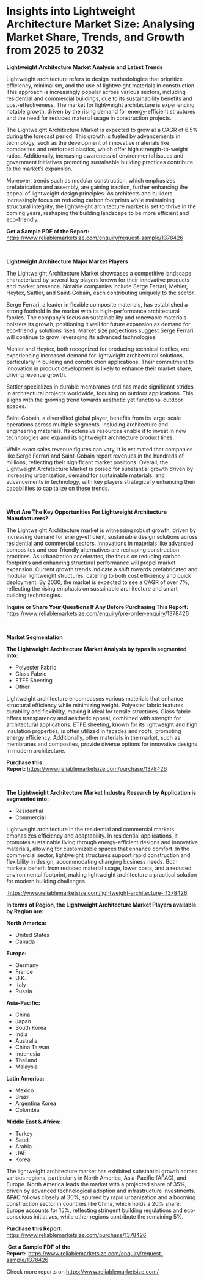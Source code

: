 <p><h1>Insights into Lightweight Architecture Market Size: Analysing Market Share, Trends, and Growth from 2025 to 2032</h1></p><p><strong>Lightweight Architecture Market Analysis and Latest Trends</strong></p>
<p><p>Lightweight architecture refers to design methodologies that prioritize efficiency, minimalism, and the use of lightweight materials in construction. This approach is increasingly popular across various sectors, including residential and commercial buildings, due to its sustainability benefits and cost-effectiveness. The market for lightweight architecture is experiencing notable growth, driven by the rising demand for energy-efficient structures and the need for reduced material usage in construction projects.</p><p>The Lightweight Architecture Market is expected to grow at a CAGR of 6.5% during the forecast period. This growth is fueled by advancements in technology, such as the development of innovative materials like composites and reinforced plastics, which offer high strength-to-weight ratios. Additionally, increasing awareness of environmental issues and government initiatives promoting sustainable building practices contribute to the market’s expansion. </p><p>Moreover, trends such as modular construction, which emphasizes prefabrication and assembly, are gaining traction, further enhancing the appeal of lightweight design principles. As architects and builders increasingly focus on reducing carbon footprints while maintaining structural integrity, the lightweight architecture market is set to thrive in the coming years, reshaping the building landscape to be more efficient and eco-friendly.</p></p>
<p><strong>Get a Sample PDF of the Report:&nbsp;</strong> <a href="https://www.reliablemarketsize.com/enquiry/request-sample/1378426?utm_campaign=2628&utm_medium=2&utm_source=Github&utm_content=ia&utm_term=31032025&utm_id=lightweight-architecture">https://www.reliablemarketsize.com/enquiry/request-sample/1378426</a></p>
<p>&nbsp;</p>
<p><strong>Lightweight Architecture Major Market Players</strong></p>
<p><p>The Lightweight Architecture Market showcases a competitive landscape characterized by several key players known for their innovative products and market presence. Notable companies include Serge Ferrari, Mehler, Heytex, Sattler, and Saint-Gobain, each contributing uniquely to the sector.</p><p>Serge Ferrari, a leader in flexible composite materials, has established a strong foothold in the market with its high-performance architectural fabrics. The company’s focus on sustainability and renewable materials bolsters its growth, positioning it well for future expansion as demand for eco-friendly solutions rises. Market size projections suggest Serge Ferrari will continue to grow, leveraging its advanced technologies.</p><p>Mehler and Heytex, both recognized for producing technical textiles, are experiencing increased demand for lightweight architectural solutions, particularly in building and construction applications. Their commitment to innovation in product development is likely to enhance their market share, driving revenue growth. </p><p>Sattler specializes in durable membranes and has made significant strides in architectural projects worldwide, focusing on outdoor applications. This aligns with the growing trend towards aesthetic yet functional outdoor spaces. </p><p>Saint-Gobain, a diversified global player, benefits from its large-scale operations across multiple segments, including architecture and engineering materials. Its extensive resources enable it to invest in new technologies and expand its lightweight architecture product lines.</p><p>While exact sales revenue figures can vary, it is estimated that companies like Serge Ferrari and Saint-Gobain report revenues in the hundreds of millions, reflecting their significant market positions. Overall, the Lightweight Architecture Market is poised for substantial growth driven by increasing urbanization, demand for sustainable materials, and advancements in technology, with key players strategically enhancing their capabilities to capitalize on these trends.</p></p>
<p>&nbsp;</p>
<p><strong>What Are The Key Opportunities For Lightweight Architecture Manufacturers?</strong></p>
<p><p>The Lightweight Architecture market is witnessing robust growth, driven by increasing demand for energy-efficient, sustainable design solutions across residential and commercial sectors. Innovations in materials like advanced composites and eco-friendly alternatives are reshaping construction practices. As urbanization accelerates, the focus on reducing carbon footprints and enhancing structural performance will propel market expansion. Current growth trends indicate a shift towards prefabricated and modular lightweight structures, catering to both cost efficiency and quick deployment. By 2030, the market is expected to see a CAGR of over 7%, reflecting the rising emphasis on sustainable architecture and smart building technologies.</p></p>
<p><strong>Inquire or Share Your Questions If Any Before Purchasing This Report:</strong> <a href="https://www.reliablemarketsize.com/enquiry/pre-order-enquiry/1378426?utm_campaign=2628&utm_medium=2&utm_source=Github&utm_content=ia&utm_term=31032025&utm_id=lightweight-architecture">https://www.reliablemarketsize.com/enquiry/pre-order-enquiry/1378426</a></p>
<p>&nbsp;</p>
<p><strong>Market Segmentation</strong></p>
<p><strong>The Lightweight Architecture Market Analysis by types is segmented into:</strong></p>
<p><ul><li>Polyester Fabric</li><li>Glass Fabric</li><li>ETFE Sheeting</li><li>Other</li></ul></p>
<p><p>Lightweight architecture encompasses various materials that enhance structural efficiency while minimizing weight. Polyester fabric features durability and flexibility, making it ideal for tensile structures. Glass fabric offers transparency and aesthetic appeal, combined with strength for architectural applications. ETFE sheeting, known for its lightweight and high insulation properties, is often utilized in facades and roofs, promoting energy efficiency. Additionally, other materials in the market, such as membranes and composites, provide diverse options for innovative designs in modern architecture.</p></p>
<p><strong>Purchase this Report:&nbsp;</strong><a href="https://www.reliablemarketsize.com/purchase/1378426?utm_campaign=2628&utm_medium=2&utm_source=Github&utm_content=ia&utm_term=31032025&utm_id=lightweight-architecture">https://www.reliablemarketsize.com/purchase/1378426</a></p>
<p>&nbsp;</p>
<p><strong>The Lightweight Architecture Market Industry Research by Application is segmented into:</strong></p>
<p><ul><li>Residential</li><li>Commercial</li></ul></p>
<p><p>Lightweight architecture in the residential and commercial markets emphasizes efficiency and adaptability. In residential applications, it promotes sustainable living through energy-efficient designs and innovative materials, allowing for customizable spaces that enhance comfort. In the commercial sector, lightweight structures support rapid construction and flexibility in design, accommodating changing business needs. Both markets benefit from reduced material usage, lower costs, and a reduced environmental footprint, making lightweight architecture a practical solution for modern building challenges.</p></p>
<p><a href="https://www.reliablemarketsize.com/lightweight-architecture-r1378426?utm_campaign=2628&utm_medium=2&utm_source=Github&utm_content=ia&utm_term=31032025&utm_id=lightweight-architecture">&nbsp;https://www.reliablemarketsize.com/lightweight-architecture-r1378426</a></p>
<p><strong>In terms of Region, the Lightweight Architecture Market Players available by Region are:</strong></p>
<p>
    <p> <strong> North America: </strong>
        <ul>
            <li>United States</li>
            <li>Canada</li>
        </ul>
        </p> 
    <p> <strong> Europe: </strong>
        <ul>
            <li>Germany</li>
            <li>France</li>
            <li>U.K.</li>
            <li>Italy</li>
            <li>Russia</li>
        </ul>
        </p> 
    <p> <strong> Asia-Pacific: </strong>
        <ul>
            <li>China</li>
            <li>Japan</li>
            <li>South Korea</li>
            <li>India</li>
            <li>Australia</li>
            <li>China Taiwan</li>
            <li>Indonesia</li>
            <li>Thailand</li>
            <li>Malaysia</li>
        </ul>
        </p> 
    <p> <strong> Latin America: </strong>
        <ul>
            <li>Mexico</li>
            <li>Brazil</li>
            <li>Argentina Korea</li>
            <li>Colombia</li>
        </ul>
        </p> 
    <p> <strong> Middle East & Africa: </strong>
        <ul>
            <li>Turkey</li>
            <li>Saudi</li>
            <li>Arabia</li>
            <li>UAE</li>
            <li>Korea</li>
        </ul>
    </p>
    </p>
<p><p>The lightweight architecture market has exhibited substantial growth across various regions, particularly in North America, Asia-Pacific (APAC), and Europe. North America leads the market with a projected share of 35%, driven by advanced technological adoption and infrastructure investments. APAC follows closely at 30%, spurred by rapid urbanization and a booming construction sector in countries like China, which holds a 20% share. Europe accounts for 15%, reflecting stringent building regulations and eco-conscious initiatives, while other regions contribute the remaining 5%.</p></p>
<p><strong>Purchase this Report: </strong><a href="https://www.reliablemarketsize.com/purchase/1378426?utm_campaign=2628&utm_medium=2&utm_source=Github&utm_content=ia&utm_term=31032025&utm_id=lightweight-architecture">https://www.reliablemarketsize.com/purchase/1378426</a></p>
<p>&nbsp;<strong>Get a Sample PDF of the Report:&nbsp;&nbsp;</strong><a href="https://www.reliablemarketsize.com/enquiry/request-sample/1378426?utm_campaign=2628&utm_medium=2&utm_source=Github&utm_content=ia&utm_term=31032025&utm_id=lightweight-architecture">https://www.reliablemarketsize.com/enquiry/request-sample/1378426</a></p>
<p><strong></strong></p>
<p>Check more reports on <a href="https://www.reliablemarketsize.com/?utm_campaign=2628&utm_medium=2&utm_source=Github&utm_content=ia&utm_term=31032025&utm_id=lightweight-architecture">https://www.reliablemarketsize.com/</a></p>